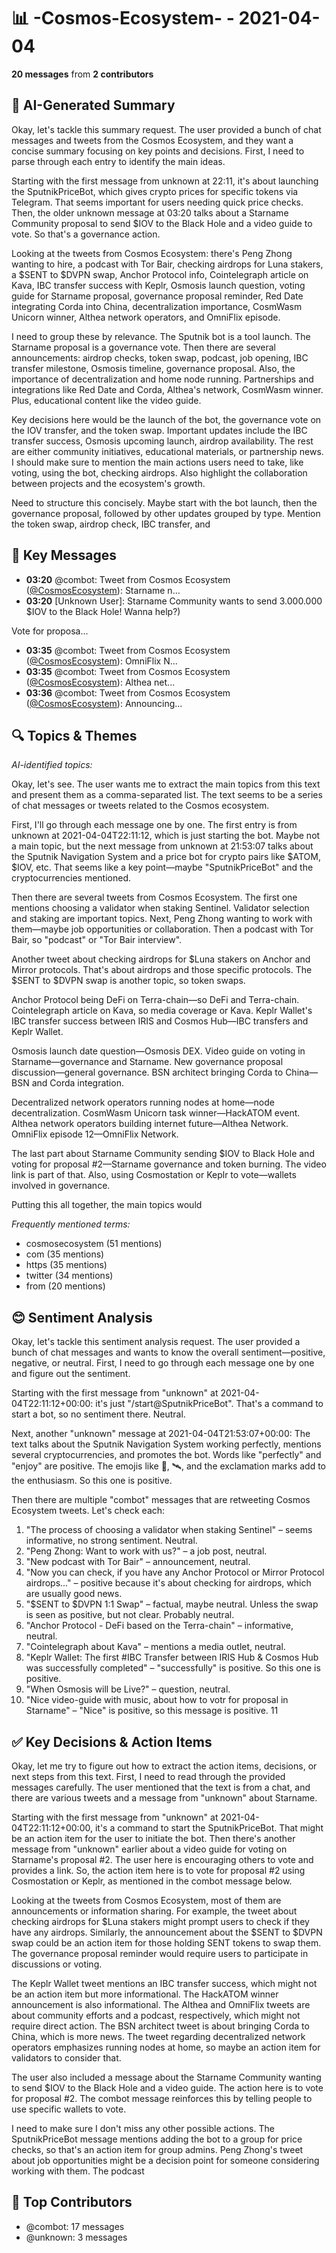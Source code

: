 # 📊 -Cosmos-Ecosystem- - 2021-04-04
**20 messages** from **2 contributors**

## 📝 AI-Generated Summary
<think>
Okay, let's tackle this summary request. The user provided a bunch of chat messages and tweets from the Cosmos Ecosystem, and they want a concise summary focusing on key points and decisions. First, I need to parse through each entry to identify the main ideas.

Starting with the first message from unknown at 22:11, it's about launching the SputnikPriceBot, which gives crypto prices for specific tokens via Telegram. That seems important for users needing quick price checks. Then, the older unknown message at 03:20 talks about a Starname Community proposal to send $IOV to the Black Hole and a video guide to vote. So that's a governance action.

Looking at the tweets from Cosmos Ecosystem: there's Peng Zhong wanting to hire, a podcast with Tor Bair, checking airdrops for Luna stakers, a $SENT to $DVPN swap, Anchor Protocol info, Cointelegraph article on Kava, IBC transfer success with Keplr, Osmosis launch question, voting guide for Starname proposal, governance proposal reminder, Red Date integrating Corda into China, decentralization importance, CosmWasm Unicorn winner, Althea network operators, and OmniFlix episode. 

I need to group these by relevance. The Sputnik bot is a tool launch. The Starname proposal is a governance vote. Then there are several announcements: airdrop checks, token swap, podcast, job opening, IBC transfer milestone, Osmosis timeline, governance proposal. Also, the importance of decentralization and home node running. Partnerships and integrations like Red Date and Corda, Althea's network, CosmWasm winner. Plus, educational content like the video guide.

Key decisions here would be the launch of the bot, the governance vote on the IOV transfer, and the token swap. Important updates include the IBC transfer success, Osmosis upcoming launch, airdrop availability. The rest are either community initiatives, educational materials, or partnership news. I should make sure to mention the main actions users need to take, like voting, using the bot, checking airdrops. Also highlight the collaboration between projects and the ecosystem's growth.

Need to structure this concisely. Maybe start with the bot launch, then the governance proposal, followed by other updates grouped by type. Mention the token swap, airdrop check, IBC transfer, and

## 💬 Key Messages
- **03:20** @combot: Tweet from Cosmos Ecosystem ([@CosmosEcosystem](https://twitter.com/CosmosEcosystem)):
Starname n...
- **03:20** [Unknown User]: Starname Community wants to send 3.000.000 $IOV to the Black Hole!
Wanna help?)

Vote for proposa...
- **03:35** @combot: Tweet from Cosmos Ecosystem ([@CosmosEcosystem](https://twitter.com/CosmosEcosystem)):
OmniFlix N...
- **03:35** @combot: Tweet from Cosmos Ecosystem ([@CosmosEcosystem](https://twitter.com/CosmosEcosystem)):
Althea net...
- **03:36** @combot: Tweet from Cosmos Ecosystem ([@CosmosEcosystem](https://twitter.com/CosmosEcosystem)):
Announcing...

## 🔍 Topics & Themes
*AI-identified topics:*
> <think>
Okay, let's see. The user wants me to extract the main topics from this text and present them as a comma-separated list. The text seems to be a series of chat messages or tweets related to the Cosmos ecosystem.

First, I'll go through each message one by one. The first entry is from unknown at 2021-04-04T22:11:12, which is just starting the bot. Maybe not a main topic, but the next message from unknown at 21:53:07 talks about the Sputnik Navigation System and a price bot for crypto pairs like $ATOM, $IOV, etc. That seems like a key point—maybe "SputnikPriceBot" and the cryptocurrencies mentioned.

Then there are several tweets from Cosmos Ecosystem. The first one mentions choosing a validator when staking Sentinel. Validator selection and staking are important topics. Next, Peng Zhong wanting to work with them—maybe job opportunities or collaboration. Then a podcast with Tor Bair, so "podcast" or "Tor Bair interview". 

Another tweet about checking airdrops for $Luna stakers on Anchor and Mirror protocols. That's about airdrops and those specific protocols. The $SENT to $DVPN swap is another topic, so token swaps. 

Anchor Protocol being DeFi on Terra-chain—so DeFi and Terra-chain. Cointelegraph article on Kava, so media coverage or Kava. Keplr Wallet's IBC transfer success between IRIS and Cosmos Hub—IBC transfers and Keplr Wallet. 

Osmosis launch date question—Osmosis DEX. Video guide on voting in Starname—governance and Starname. New governance proposal discussion—general governance. BSN architect bringing Corda to China—BSN and Corda integration. 

Decentralized network operators running nodes at home—node decentralization. CosmWasm Unicorn task winner—HackATOM event. Althea network operators building internet future—Althea Network. OmniFlix episode 12—OmniFlix Network.

The last part about Starname Community sending $IOV to Black Hole and voting for proposal #2—Starname governance and token burning. The video link is part of that. Also, using Cosmostation or Keplr to vote—wallets involved in governance.

Putting this all together, the main topics would

*Frequently mentioned terms:*
- cosmosecosystem (51 mentions)
- com (35 mentions)
- https (35 mentions)
- twitter (34 mentions)
- from (20 mentions)

## 😊 Sentiment Analysis
<think>
Okay, let's tackle this sentiment analysis request. The user provided a bunch of chat messages and wants to know the overall sentiment—positive, negative, or neutral. First, I need to go through each message one by one and figure out the sentiment.

Starting with the first message from "unknown" at 2021-04-04T22:11:12+00:00: it's just "/start@SputnikPriceBot". That's a command to start a bot, so no sentiment there. Neutral.

Next, another "unknown" message at 2021-04-04T21:53:07+00:00: The text talks about the Sputnik Navigation System working perfectly, mentions several cryptocurrencies, and promotes the bot. Words like "perfectly" and "enjoy" are positive. The emojis like 📡, 🛰️, and the exclamation marks add to the enthusiasm. So this one is positive.

Then there are multiple "combot" messages that are retweeting Cosmos Ecosystem tweets. Let's check each:

1. "The process of choosing a validator when staking Sentinel" – seems informative, no strong sentiment. Neutral.
2. "Peng Zhong: Want to work with us?" – a job post, neutral.
3. "New podcast with Tor Bair" – announcement, neutral.
4. "Now you can check, if you have any Anchor Protocol or Mirror Protocol airdrops..." – positive because it's about checking for airdrops, which are usually good news.
5. "$SENT to $DVPN 1:1 Swap" – factual, maybe neutral. Unless the swap is seen as positive, but not clear. Probably neutral.
6. "Anchor Protocol - DeFi based on the Terra-chain" – informative, neutral.
7. "Cointelegraph about Kava" – mentions a media outlet, neutral.
8. "Keplr Wallet: The first #IBC Transfer between IRIS Hub & Cosmos Hub was successfully completed" – "successfully" is positive. So this one is positive.
9. "When Osmosis will be Live?" – question, neutral.
10. "Nice video-guide with music, about how to votr for proposal in Starname" – "Nice" is positive, so this message is positive.
11

## ✅ Key Decisions & Action Items
<think>
Okay, let me try to figure out how to extract the action items, decisions, or next steps from this text. First, I need to read through the provided messages carefully. The user mentioned that the text is from a chat, and there are various tweets and a message from "unknown" about Starname.

Starting with the first message from "unknown" at 2021-04-04T22:11:12+00:00, it's a command to start the SputnikPriceBot. That might be an action item for the user to initiate the bot. Then there's another message from "unknown" earlier about a video guide for voting on Starname's proposal #2. The user here is encouraging others to vote and provides a link. So, the action item here is to vote for proposal #2 using Cosmostation or Keplr, as mentioned in the combot message below.

Looking at the tweets from Cosmos Ecosystem, most of them are announcements or information sharing. For example, the tweet about checking airdrops for $Luna stakers might prompt users to check if they have any airdrops. Similarly, the announcement about the $SENT to $DVPN swap could be an action item for those holding SENT tokens to swap them. The governance proposal reminder would require users to participate in discussions or voting.

The Keplr Wallet tweet mentions an IBC transfer success, which might not be an action item but more informational. The HackATOM winner announcement is also informational. The Althea and OmniFlix tweets are about community efforts and a podcast, respectively, which might not require direct action. The BSN architect tweet is about bringing Corda to China, which is more news. The tweet regarding decentralized network operators emphasizes running nodes at home, so maybe an action item for validators to consider that.

The user also included a message about the Starname Community wanting to send $IOV to the Black Hole and a video guide. The action here is to vote for proposal #2. The combot message reinforces this by telling people to use specific wallets to vote.

I need to make sure I don't miss any other possible actions. The SputnikPriceBot message mentions adding the bot to a group for price checks, so that's an action item for group admins. Peng Zhong's tweet about job opportunities might be a decision point for someone considering working with them. The podcast

## 👥 Top Contributors
- @combot: 17 messages
- @unknown: 3 messages